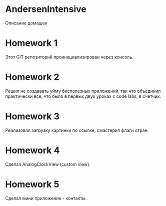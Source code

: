 # AndersenIntensive
Описание домашек
# Homework 1
Этот GIT репозиторий проинициализирован через консоль.
# Homework 2
Решил не создавать уйму бесполезных приложений, так что объединил практически все, что было в первых двух уроках с code labs, в счетчик.
# Homework 3
Реализовал загрузку картинки по ссылке, смастерил флаги стран.
# Homework 4
Сделал AnalogClockView (custom view).
# Homework 5
Сделал мини приложение - контакты.
